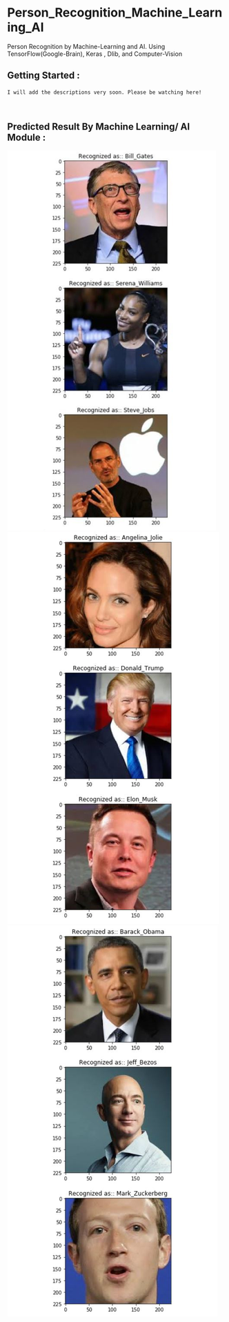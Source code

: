 # Person_Recognition_Machine_Learning_AI
Person Recognition by Machine-Learning and AI. Using TensorFlow(Google-Brain), Keras , Dlib,  and Computer-Vision

## Getting Started :

```
I will add the descriptions very soon. Please be watching here!

```
<br/>

## Predicted Result By Machine Learning/ AI Module :

<img src="https://github.com/vasanthhr/Person_Recognition_Machine_Learning_AI/blob/master/Predicted_Result_1.jpg" />

<img src="https://github.com/vasanthhr/Person_Recognition_Machine_Learning_AI/blob/master/Predicted_Result_2.jpg" />

<img src="https://github.com/vasanthhr/Person_Recognition_Machine_Learning_AI/blob/master/Predicted_Result_3.jpg" />
